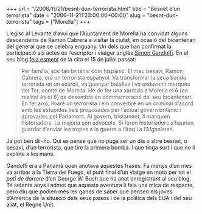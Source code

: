 +++
url = "/2006/11/21/besnt-dun-terrorista.html"
title = "Besnét d’un terrorista"
date = "2006-11-21T23:00:00+00:00"
slug = "besnt-dun-terrorista"
tags = ["Morella"]
+++

Llegisc al Levante d’avui que l’Ajuntament de Morella ha convidat alguns descendents de Ramon Cabrera a visitar la ciutat, en ocasió del bicentenari del general que se celebra enguany. Un dels que han confirmat la participació als actes és l’escriptor i viatger anglès [Simon Gandolfi](https://en.wikipedia.org/wiki/Simon_Gandolfi). En el seu blog [feia esment](http://simongandolfi.blogspot.com/2006_07_09_archive.html#115301195153959632) de la cita el 15 de juliol passat:

> Per família, sóc tan britànic com hispànic. El meu besavi, Ramon Cabrera, era un terrorista espanyol. Va transformar la seua banda terrorista en un exèrcit, va guanyar batalles i va esdevenir marquès del Ter, comte de Morella. He de fer una xarrada a Morella el 6 \[en realitat és el 8] de desembre en commemoració del seu bicentenari. En fer això, lloaré un terrorista i em convertiré en un criminal d’acord amb les estúpides lleis proposades per l’actual govern britànic i aprovades pel Parlament. Al govern, tristament, li manquen historiadors. La majoria són advocats. Si foren historiadors s’haurien guardat d’enviar les tropes a la guerra a l’Iraq i a l’Afganistan.

Ja pot ben dir-ho. Qui es pense que no puga ser un dia o altre besnet, o besavi, d’un terrorista, que tire la primera bomba. I que tinga sort i que no li explote a les mans.

Gandolfi era a Panamà quan anotava aquestes frases. Fa menys d’un mes va arribar a la Tierra del Fuego, el punt final d’un viatge en moto per tot el *pati de darrere* d’en George W. Bush que ha anat enregistrant al seu blog. Té setanta anys i admet que aquesta aventura li feia una mica de respecte, però diu que podien més les ganes de saber què pensen els joves d’Amèrica de la situació dels seus països i de la política dels EUA i del seu aliat, el Regne Unit.
